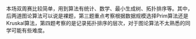 本场双周赛比较简单，用到算法有统计、数学、最小生成树、拓扑排序等。其中，后两道图论算法可以说是裸题，第三题重点考察根据数据规模选择Prim算法还是Kruskal算法，第四题考察的是记录拓扑排序的层次，对于图论算法不太熟悉的同学可能有些难度。